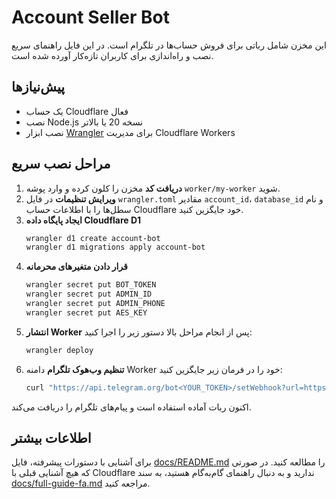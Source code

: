# Account Seller Bot

این مخزن شامل رباتی برای فروش حساب‌ها در تلگرام است. در این فایل راهنمای سریع نصب و راه‌اندازی برای کاربران تازه‌کار آورده شده است.

## پیش‌نیازها
- یک حساب Cloudflare فعال
- نصب Node.js نسخه 20 یا بالاتر
- نصب ابزار [Wrangler](https://developers.cloudflare.com/workers/wrangler/) برای مدیریت Cloudflare Workers

## مراحل نصب سریع

1. **دریافت کد**
   مخزن را کلون کرده و وارد پوشه `worker/my-worker` شوید.
2. **ویرایش تنظیمات**
   در فایل `wrangler.toml` مقادیر `account_id`، `database_id` و نام سطل‌ها را با اطلاعات حساب Cloudflare خود جایگزین کنید.
3. **ایجاد پایگاه داده Cloudflare D1**
   ```bash
   wrangler d1 create account-bot
   wrangler d1 migrations apply account-bot
   ```
4. **قرار دادن متغیرهای محرمانه**
   ```bash
   wrangler secret put BOT_TOKEN
   wrangler secret put ADMIN_ID
   wrangler secret put ADMIN_PHONE
   wrangler secret put AES_KEY
   ```
5. **انتشار Worker**
   پس از انجام مراحل بالا دستور زیر را اجرا کنید:
   ```bash
   wrangler deploy
   ```
6. **تنظیم وب‌هوک تلگرام**
   دامنه Worker خود را در فرمان زیر جایگزین کنید:
   ```bash
   curl "https://api.telegram.org/bot<YOUR_TOKEN>/setWebhook?url=https://<YOUR_WORKER_DOMAIN>/telegram"
   ```

اکنون ربات آماده استفاده است و پیام‌های تلگرام را دریافت می‌کند.

## اطلاعات بیشتر
برای آشنایی با دستورات پیشرفته، فایل [docs/README.md](docs/README.md) را مطالعه کنید.
در صورتی که هیچ آشنایی قبلی با Cloudflare ندارید و به دنبال راهنمای گام‌به‌گام هستید، به سند [docs/full-guide-fa.md](docs/full-guide-fa.md) مراجعه کنید.
